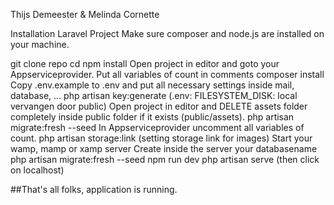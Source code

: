 Thijs Demeester & Melinda Cornette

Installation Laravel Project
Make sure composer and node.js are installed on your machine.

git clone repo
cd
npm install
Open project in editor and goto your Appserviceprovider. Put all variables of count in comments
composer install
Copy .env.example to .env and put all necessary settings inside mail, database, ...
php artisan key:generate
(.env: FILESYSTEM_DISK: local vervangen door public)
Open project in editor and DELETE assets folder completely inside public folder if it exists (public/assets).
php artisan migrate:fresh --seed
In Appserviceprovider uncomment all variables of count.
php artisan storage:link (setting storage link for images)
Start your wamp, mamp or xamp server
Create inside the server your databasename
php artisan migrate:fresh --seed
npm run dev
php artisan serve (then click on localhost)


##That's all folks, application is running.
